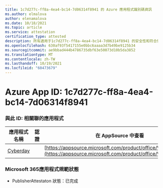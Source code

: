 ```yaml
---
title: 1c7d277c-ff8a-4ea4-bc14-7d06314f8941 的 Azure 應用程式識別碼資訊
ms.author: elmalova
author: elenamalova
ms.date: 10/18/2021
ms.topic: article
ms.service: attestation
certification_type: attested
description: 所有適用于1c7d277c-ff8a-4ea4-bc14-7d06314f8941 的安全性和符合性資訊資訊。
ms.openlocfilehash: 630af93f5417155e0bbc6aaaa3d7b49be9125b34
ms.sourcegitcommit: ae9bbad444b4786735dbf63e50073d10b5da3852
ms.translationtype: MT
ms.contentlocale: zh-TW
ms.lasthandoff: 10/19/2021
ms.locfileid: "60473679"
---
```

# <a name="azure-app-id-1c7d277c-ff8a-4ea4-bc14-7d06314f8941"></a>Azure App ID: 1c7d277c-ff8a-4ea4-bc14-7d06314f8941


### <a name="apps-associated-with-this-id"></a>與此 ID: 相關聯的應用程式
| **應用程式名稱** | **認證** | **在 AppSource 中查看** |
|--------------|---------------|-----------------------|
| [Cyberday](https://docs.microsoft.com/microsoft-365-app-certification/forward/WA200001774) |  | [https://appsource.microsoft.com/product/office/WA200001774](https://appsource.microsoft.com/product/office/WA200001774) |

### <a name="microsoft-365-app-compliance-status"></a>Microsoft 365應用程式規範狀態
- PublisherAttestaton 狀態：已完成
